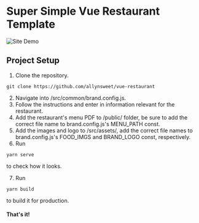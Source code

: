 # Super Simple Vue Restaurant Template 

![Site Demo](/screenshot.png)

## Project Setup
1. Clone the repository.
```
git clone https://github.com/allynsweet/vue-restaurant
```
2. Navigate into /src/common/brand.config.js.
3. Follow the instructions and enter in information relevant for the restaurant. 
4. Add the restaurant's menu PDF to /public/ folder, be sure to add the correct file name to brand.config.js's MENU_PATH const.
5. Add the images and logo to /src/assets/, add the correct file names to brand.config.js's FOOD_IMGS and BRAND_LOGO const, respectively.
6. Run
```
yarn serve
```
to check how it looks.

7. Run
```
yarn build
```
to build it for production.
#### That's it! 
